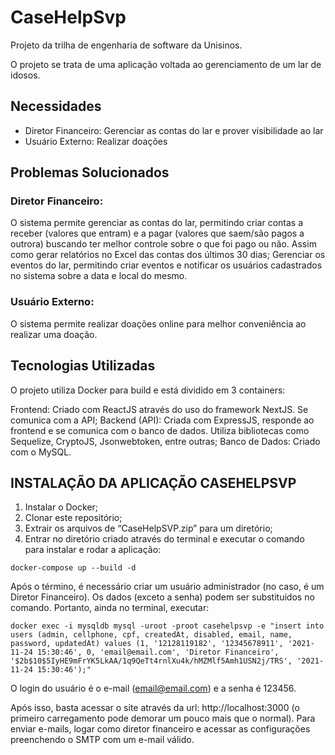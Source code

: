 # CaseHelpSvp
Projeto da trilha de engenharia de software da Unisinos.

O projeto se trata de uma aplicação voltada ao gerenciamento de um lar de idosos.

## Necessidades

- Diretor Financeiro: Gerenciar as contas do lar e prover visibilidade ao lar
- Usuário Externo: Realizar doações
## Problemas Solucionados

### Diretor Financeiro:

O sistema permite gerenciar as contas do lar, permitindo criar contas a receber (valores que entram) e a pagar (valores que saem/são pagos a outrora) buscando ter melhor controle sobre o que foi pago ou não. Assim como gerar relatórios no Excel das contas dos últimos 30 dias;
Gerenciar os eventos do lar, permitindo criar eventos e notificar os usuários cadastrados no sistema sobre a data e local do mesmo.

### Usuário Externo:

O sistema permite realizar doações online para melhor conveniência ao realizar uma doação.


## Tecnologias Utilizadas
O projeto utiliza Docker para build e está dividido em 3 containers:

Frontend: Criado com ReactJS através do uso do framework NextJS. Se comunica com a API;
Backend (API): Criada com ExpressJS, responde ao frontend e se comunica com o banco de dados. Utiliza bibliotecas como Sequelize, CryptoJS, Jsonwebtoken, entre outras;
Banco de Dados: Criado com o MySQL.

## INSTALAÇÃO DA APLICAÇÃO CASEHELPSVP

1. Instalar o Docker;
2. Clonar este repositório;
2. Extrair os arquivos de “CaseHelpSVP.zip” para um diretório;
3. Entrar no diretório criado através do terminal e executar o comando para instalar e rodar a aplicação:

`docker-compose up --build -d`

Após o término, é necessário criar um usuário administrador (no caso, é um Diretor Financeiro). Os dados (exceto a senha) podem ser substituídos no comando. Portanto, ainda no terminal, executar:

`docker exec -i mysqldb mysql -uroot -proot casehelpsvp -e "insert into users (admin, cellphone, cpf, createdAt, disabled, email, name, password, updatedAt) values (1, '12128119182', '12345678911', '2021-11-24 15:30:46', 0, 'email@email.com', 'Diretor Financeiro', '$2b$10$5IyHE9mFrYK5LkAA/1q9QeTt4rnlXu4k/hMZMlf5Amh1USN2j/TRS', '2021-11-24 15:30:46');"`

O login do usuário é o e-mail (email@email.com) e a senha é 123456.

Após isso, basta acessar o site através da url: http://localhost:3000  (o primeiro carregamento pode demorar um pouco mais que o normal).
Para enviar e-mails, logar como diretor financeiro e acessar as configurações preenchendo o SMTP com um e-mail válido.
